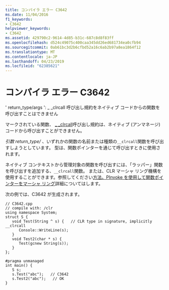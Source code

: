 ```yaml
---
title: コンパイラ エラー C3642
ms.date: 11/04/2016
f1_keywords:
- C3642
helpviewer_keywords:
- C3642
ms.assetid: 429790c2-9614-4d85-b31c-687c8d8f83ff
ms.openlocfilehash: d524c49075c400caa345dd26ed681734ea0cfb94
ms.sourcegitcommit: 0ab61bc3d2b6cfbd52a16c6ab2b97a8ea1864f12
ms.translationtype: MT
ms.contentlocale: ja-JP
ms.lasthandoff: 04/23/2019
ms.locfileid: "62385621"
---
```

# <a name="compiler-error-c3642"></a>コンパイラ エラー C3642

' return_type/args ': _ _clrcall 呼び出し規約をネイティブ コードからの関数を呼び出すことはできません

マークされている関数、 [_ _clrcall](../../cpp/clrcall.md)呼び出し規約は、ネイティブ (アンマネージ) コードから呼び出すことができません。

*引数 return_type/* 、いずれかの関数の名前または種類の`__clrcall`関数を呼び出すしようとしています。  型は、関数ポインターを通じて呼び出すときに使用されます。

ネイティブ コンテキストから管理対象の関数を呼び出すには、「ラッパー」関数を呼び出すを追加する、`__clrcall`関数。 または、CLR マーシャ リング機構を使用することができます。参照してください[方法。PInvoke を使用して関数ポインターをマーシャ リング](../../dotnet/how-to-marshal-function-pointers-using-pinvoke.md)詳細についてはします。

次の例では、C3642 が生成されます。

```
// C3642.cpp
// compile with: /clr
using namespace System;
struct S {
   void Test(String ^ s) {   // CLR type in signature, implicitly __clrcall
      Console::WriteLine(s);
   }
   void Test2(char * s) {
      Test(gcnew String(s));
   }
};

#pragma unmanaged
int main() {
   S s;
   s.Test("abc");   // C3642
   s.Test2("abc");   // OK
}
```